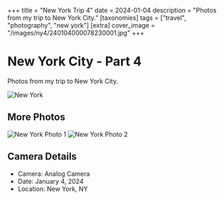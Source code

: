 +++
title = "New York Trip 4"
date = 2024-01-04
description = "Photos from my trip to New York City."
[taxonomies]
tags = ["travel", "photography", "new york"]
[extra]
cover_image = "/images/ny4/240104000078230001.jpg"
+++

# New York City - Part 4

Photos from my trip to New York City.

![New York](/images/ny4/240104000078230001.jpg)

## More Photos

![New York Photo 1](/images/ny4/240104000078230002.jpg)
![New York Photo 2](/images/ny4/240104000078230003.jpg)

## Camera Details

- Camera: Analog Camera
- Date: January 4, 2024
- Location: New York, NY


